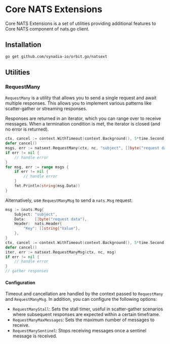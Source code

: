 # Core NATS Extensions

Core NATS Extensions is a set of utilities providing additional features to Core NATS component of nats.go client.

## Installation

```bash
go get github.com/synadia-io/orbit.go/natsext
```

## Utilities

### RequestMany

`RequestMany` is a utility that allows you to send a single request and await multiple responses.
This allows you to implement various patterns like scatter-gather or streaming responses.

Responses are returned in an iterator, which you can range over to receive messages.
When a termination condition is met, the iterator is closed (and no error is returned).

```go
ctx, cancel := context.WithTimeout(context.Background(), 5*time.Second)
defer cancel()
msgs, err := natsext.RequestMany(ctx, nc, "subject", []byte("request data"))
if err != nil {
    // handle error
}
for msg, err := range msgs {
    if err != nil {
        // handle error
    }
    fmt.Println(string(msg.Data))
}
```

Alternatively, use `RequestManyMsg` to send a `nats.Msg` request:

```go
msg := &nats.Msg{
    Subject: "subject",
    Data:    []byte("request data"),
    Header:  nats.Header{
        "Key": []string{"Value"},
    },
}
ctx, cancel := context.WithTimeout(context.Background(), 5*time.Second)
defer cancel()
iter, err := natsext.RequestManyMsg(ctx, nc, msg)
if err != nil {
    // handle error
}
// gather responses
```

#### Configuration

Timeout and cancellation are handled by the context passed to `RequestMany` and `RequestManyMsg`. In addition, you can configure the following options:

- `RequestManyStall`: Sets the stall timer, useful in scatter-gather scenarios where subsequent responses are expected within a certain timeframe.
- `RequestManyMaxMessages`: Sets the maximum number of messages to receive.
- `RequestManySentinel`: Stops receiving messages once a sentinel message is received.
